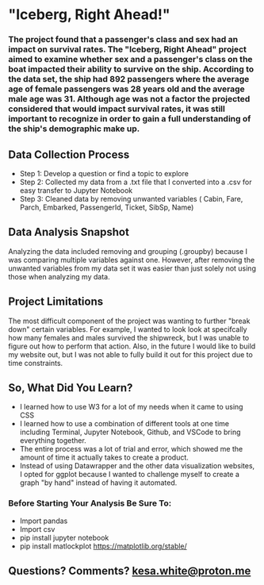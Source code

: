  # "Iceberg, Right Ahead!"

### The project found that a passenger's class and sex had an impact on survival rates. The "Iceberg, Right Ahead" project aimed to examine whether sex and a passenger's class on the boat impacted their ability to survive on the ship. According to the data set, the ship had 892 passengers where the average age of female passengers was 28 years old and the average male age was 31. Although age was not a factor the projected considered that would impact survival rates, it was still important to recognize in order to gain a full understanding of the ship's demographic make up.

## Data Collection Process
- Step 1: Develop a question or find a topic to explore
- Step 2: Collected my data from a .txt file that I converted into a .csv for easy transfer to Jupyter Notebook
- Step 3: Cleaned data by removing unwanted variables ( Cabin, Fare, Parch, Embarked, PassengerId, Ticket, SibSp, Name)

## Data Analysis Snapshot
Analyzing the data included removing and grouping (.groupby) because I was comparing multiple variables against one. However, after removing the unwanted variables from my data set it was easier than just solely not using those when analyzing my data. 

## Project Limitations 
The most difficult component of the project was wanting to further "break down" certain variables. For example, I wanted to look look at specifcally how many females and males survived the shipwreck, but I was unable to figure out how to perform that action. Also, in the future I would like to build my website out, but I was not able to fully build it out for this project due to time constraints. 

## So, What Did You Learn?
- I learned how to use W3 for a lot of my needs when it came to using CSS
- I learned how to use a combination of different tools at one time including Terminal, Jupyter Notebook, Github, and VSCode to bring everything together.
- The entire process was a lot of trial and error, which showed me the amount of time it actually takes to create a product.
- Instead of using Datawrapper and the other data visualization websites, I opted for ggplot because I wanted to challenge myself to create a graph "by hand" instead of having it automated. 

### Before Starting Your Analysis Be Sure To: 
- Import pandas
- Import csv
- pip install jupyter notebook
- pip install matlockplot https://matplotlib.org/stable/

  
## Questions? Comments? kesa.white@proton.me
